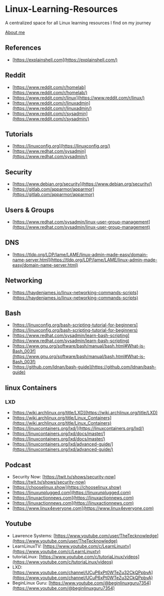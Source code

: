 # Linux-Learning-Resources
A centralized space for all Linux learning resources I find on my journey 

[About me](About-Me.md)

## References
- [https://explainshell.com](https://explainshell.com/)

## Reddit
- [https://www.reddit.com/r/homelab](https://www.reddit.com/r/homelab/)
- [https://www.reddit.com/r/linux](https://www.reddit.com/r/linux/)
- [https://www.reddit.com/r/linuxadmin](https://www.reddit.com/r/linuxadmin/)
- [https://www.reddit.com/r/sysadmin](https://www.reddit.com/r/sysadmin/)

## Tutorials
- [https://linuxconfig.org](https://linuxconfig.org/)
- [https://www.redhat.com/sysadmin](https://www.redhat.com/sysadmin/)

## Security
- [https://www.debian.org/security](https://www.debian.org/security/)
- [https://gitlab.com/apparmor/apparmor](https://gitlab.com/apparmor/apparmor)

## Users & Groups
- [https://www.redhat.com/sysadmin/linux-user-group-management](https://www.redhat.com/sysadmin/linux-user-group-management)

## DNS
- [https://tldp.org/LDP/lame/LAME/linux-admin-made-easy/domain-name-server.html](https://tldp.org/LDP/lame/LAME/linux-admin-made-easy/domain-name-server.html)

## Networking
- [https://haydenjames.io/linux-networking-commands-scripts](https://haydenjames.io/linux-networking-commands-scripts)

## Bash
- [https://linuxconfig.org/bash-scripting-tutorial-for-beginners](https://linuxconfig.org/bash-scripting-tutorial-for-beginners)
- [https://www.redhat.com/sysadmin/learn-bash-scripting](https://www.redhat.com/sysadmin/learn-bash-scripting)
- [https://www.gnu.org/software/bash/manual/bash.html#What-is-Bash_003f](https://www.gnu.org/software/bash/manual/bash.html#What-is-Bash_003f)
- [https://github.com/Idnan/bash-guide](https://github.com/Idnan/bash-guide)

## linux Containers
### LXD
- [https://wiki.archlinux.org/title/LXD](https://wiki.archlinux.org/title/LXD)
- [https://wiki.archlinux.org/title/Linux_Containers](https://wiki.archlinux.org/title/Linux_Containers)
- [https://linuxcontainers.org/lxd/](https://linuxcontainers.org/lxd/)
- [https://linuxcontainers.org/lxd/docs/master/](https://linuxcontainers.org/lxd/docs/master/)
- [https://linuxcontainers.org/lxd/advanced-guide/](https://linuxcontainers.org/lxd/advanced-guide/)

## Podcast
- Security Now: [https://twit.tv/shows/security-now](https://twit.tv/shows/security-now)
- [https://chooselinux.show](https://chooselinux.show)
- [https://linuxunplugged.com](https://linuxunplugged.com)
- [https://linuxactionnews.com](https://linuxactionnews.com)
- [https://linuxactionnews.com](https://linuxactionnews.com)
- [https://www.linux4everyone.com](https://www.linux4everyone.com)

## Youtube 
- Lawrence Systems: [https://www.youtube.com/user/TheTecknowledge](https://www.youtube.com/user/TheTecknowledge)
- LearnLinuxTV: [https://www.youtube.com/c/LearnLinuxtv](https://www.youtube.com/c/LearnLinuxtv)
- tutoriaLinux: [https://www.youtube.com/c/tutoriaLinux/videos](https://www.youtube.com/c/tutoriaLinux/videos)
- LXD: [https://www.youtube.com/channel/UCuP6xPt0WTeZu32CkQPpbvA](https://www.youtube.com/channel/UCuP6xPt0WTeZu32CkQPpbvA)
- BeginLinux Guru: [https://www.youtube.com/@beginlinuxguru7354](https://www.youtube.com/@beginlinuxguru7354)
